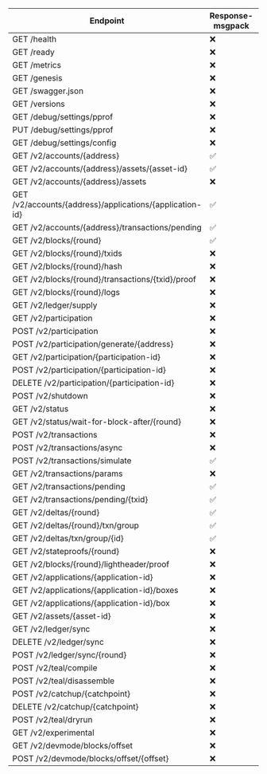 | Endpoint | Response-msgpack | Input-msgpack | Response-json | Input-json |
|----------|-----------------|---------------|---------------|------------|
| GET /health | ❌ | N/A | ✅ | N/A |
| GET /ready | ❌ | N/A | ✅ | N/A |
| GET /metrics | ❌ | N/A | ✅ | N/A |
| GET /genesis | ❌ | N/A | ✅ | N/A |
| GET /swagger.json | ❌ | N/A | ✅ | N/A |
| GET /versions | ❌ | N/A | ✅ | N/A |
| GET /debug/settings/pprof | ❌ | N/A | ✅ | N/A |
| PUT /debug/settings/pprof | ❌ | N/A | ✅ | N/A |
| GET /debug/settings/config | ❌ | N/A | ✅ | N/A |
| GET /v2/accounts/{address} | ✅ | N/A | ✅ | N/A |
| GET /v2/accounts/{address}/assets/{asset-id} | ✅ | N/A | ✅ | N/A |
| GET /v2/accounts/{address}/assets | ❌ | N/A | ✅ | N/A |
| GET /v2/accounts/{address}/applications/{application-id} | ✅ | N/A | ✅ | N/A |
| GET /v2/accounts/{address}/transactions/pending | ✅ | N/A | ✅ | N/A |
| GET /v2/blocks/{round} | ✅ | N/A | ✅ | N/A |
| GET /v2/blocks/{round}/txids | ❌ | N/A | ✅ | N/A |
| GET /v2/blocks/{round}/hash | ❌ | N/A | ✅ | N/A |
| GET /v2/blocks/{round}/transactions/{txid}/proof | ❌ | N/A | ✅ | N/A |
| GET /v2/blocks/{round}/logs | ❌ | N/A | ✅ | N/A |
| GET /v2/ledger/supply | ❌ | N/A | ✅ | N/A |
| GET /v2/participation | ❌ | N/A | ✅ | N/A |
| POST /v2/participation | ❌ | ✅ | ✅ | ❌ |
| POST /v2/participation/generate/{address} | ❌ | N/A | ✅ | N/A |
| GET /v2/participation/{participation-id} | ❌ | N/A | ✅ | N/A |
| POST /v2/participation/{participation-id} | ❌ | ✅ | ✅ | ❌ |
| DELETE /v2/participation/{participation-id} | ❌ | N/A | ✅ | N/A |
| POST /v2/shutdown | ❌ | N/A | ✅ | N/A |
| GET /v2/status | ❌ | N/A | ✅ | N/A |
| GET /v2/status/wait-for-block-after/{round} | ❌ | N/A | ✅ | N/A |
| POST /v2/transactions | ❌ | ❌ | ✅ | ❌ |
| POST /v2/transactions/async | ❌ | ❌ | ✅ | ❌ |
| POST /v2/transactions/simulate | ✅ | ✅ | ✅ | ✅ |
| GET /v2/transactions/params | ❌ | N/A | ✅ | N/A |
| GET /v2/transactions/pending | ✅ | N/A | ✅ | N/A |
| GET /v2/transactions/pending/{txid} | ✅ | N/A | ✅ | N/A |
| GET /v2/deltas/{round} | ✅ | N/A | ✅ | N/A |
| GET /v2/deltas/{round}/txn/group | ✅ | N/A | ✅ | N/A |
| GET /v2/deltas/txn/group/{id} | ✅ | N/A | ✅ | N/A |
| GET /v2/stateproofs/{round} | ❌ | N/A | ✅ | N/A |
| GET /v2/blocks/{round}/lightheader/proof | ❌ | N/A | ✅ | N/A |
| GET /v2/applications/{application-id} | ❌ | N/A | ✅ | N/A |
| GET /v2/applications/{application-id}/boxes | ❌ | N/A | ✅ | N/A |
| GET /v2/applications/{application-id}/box | ❌ | N/A | ✅ | N/A |
| GET /v2/assets/{asset-id} | ❌ | N/A | ✅ | N/A |
| GET /v2/ledger/sync | ❌ | N/A | ✅ | N/A |
| DELETE /v2/ledger/sync | ❌ | N/A | ✅ | N/A |
| POST /v2/ledger/sync/{round} | ❌ | N/A | ✅ | N/A |
| POST /v2/teal/compile | ❌ | N/A | ✅ | ❌ |
| POST /v2/teal/disassemble | ❌ | N/A | ✅ | ❌ |
| POST /v2/catchup/{catchpoint} | ❌ | N/A | ✅ | N/A |
| DELETE /v2/catchup/{catchpoint} | ❌ | N/A | ✅ | N/A |
| POST /v2/teal/dryrun | ❌ | ✅ | ✅ | ✅ |
| GET /v2/experimental | ❌ | N/A | ✅ | N/A |
| GET /v2/devmode/blocks/offset | ❌ | N/A | ✅ | N/A |
| POST /v2/devmode/blocks/offset/{offset} | ❌ | N/A | ✅ | N/A |
